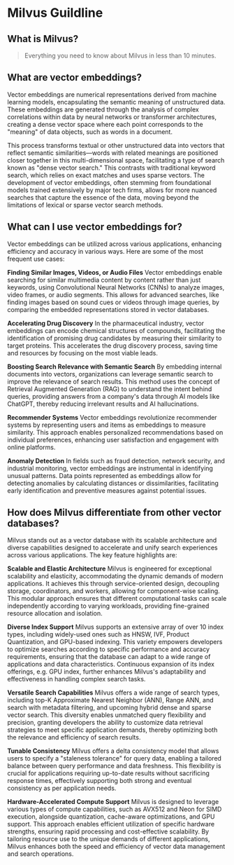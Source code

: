# Milvus Guildline

## What is Milvus?

> Everything you need to know about Milvus in less than 10 minutes.

## What are vector embeddings?

Vector embeddings are numerical representations derived from machine learning models, encapsulating the semantic meaning of unstructured data. These embeddings are generated through the analysis of complex correlations within data by neural networks or transformer architectures, creating a dense vector space where each point corresponds to the "meaning" of data objects, such as words in a document.

This process transforms textual or other unstructured data into vectors that reflect semantic similarities—words with related meanings are positioned closer together in this multi-dimensional space, facilitating a type of search known as "dense vector search." This contrasts with traditional keyword search, which relies on exact matches and uses sparse vectors. The development of vector embeddings, often stemming from foundational models trained extensively by major tech firms, allows for more nuanced searches that capture the essence of the data, moving beyond the limitations of lexical or sparse vector search methods.

## What can I use vector embeddings for?

Vector embeddings can be utilized across various applications, enhancing efficiency and accuracy in various ways. Here are some of the most frequent use cases:

**Finding Similar Images, Videos, or Audio Files**
Vector embeddings enable searching for similar multimedia content by content rather than just keywords, using Convolutional Neural Networks (CNNs) to analyze images, video frames, or audio segments. This allows for advanced searches, like finding images based on sound cues or videos through image queries, by comparing the embedded representations stored in vector databases.

**Accelerating Drug Discovery**
In the pharmaceutical industry, vector embeddings can encode chemical structures of compounds, facilitating the identification of promising drug candidates by measuring their similarity to target proteins. This accelerates the drug discovery process, saving time and resources by focusing on the most viable leads.

**Boosting Search Relevance with Semantic Search**
By embedding internal documents into vectors, organizations can leverage semantic search to improve the relevance of search results. This method uses the concept of Retrieval Augmented Generation (RAG) to understand the intent behind queries, providing answers from a company's data through AI models like ChatGPT, thereby reducing irrelevant results and AI hallucinations.

**Recommender Systems**
Vector embeddings revolutionize recommender systems by representing users and items as embeddings to measure similarity. This approach enables personalized recommendations based on individual preferences, enhancing user satisfaction and engagement with online platforms.

**Anomaly Detection**
In fields such as fraud detection, network security, and industrial monitoring, vector embeddings are instrumental in identifying unusual patterns. Data points represented as embeddings allow for detecting anomalies by calculating distances or dissimilarities, facilitating early identification and preventive measures against potential issues.

## How does Milvus differentiate from other vector databases?

Milvus stands out as a vector database with its scalable architecture and diverse capabilities designed to accelerate and unify search experiences across various applications. The key feature highlights are:

**Scalable and Elastic Architecture**
Milvus is engineered for exceptional scalability and elasticity, accommodating the dynamic demands of modern applications. It achieves this through service-oriented design, decoupling storage, coordinators, and workers, allowing for component-wise scaling. This modular approach ensures that different computational tasks can scale independently according to varying workloads, providing fine-grained resource allocation and isolation.

**Diverse Index Support**
Milvus supports an extensive array of over 10 index types, including widely-used ones such as HNSW, IVF, Product Quantization, and GPU-based indexing. This variety empowers developers to optimize searches according to specific performance and accuracy requirements, ensuring that the database can adapt to a wide range of applications and data characteristics. Continuous expansion of its index offerings, e.g. GPU index, further enhances Milvus's adaptability and effectiveness in handling complex search tasks.

**Versatile Search Capabilities**
Milvus offers a wide range of search types, including top-K Approximate Nearest Neighbor (ANN), Range ANN, and search with metadata filtering, and upcoming hybrid dense and sparse vector search. This diversity enables unmatched query flexibility and precision, granting developers the ability to customize data retrieval strategies to meet specific application demands, thereby optimizing both the relevance and efficiency of search results.

**Tunable Consistency**
Milvus offers a delta consistency model that allows users to specify a "staleness tolerance" for query data, enabling a tailored balance between query performance and data freshness. This flexibility is crucial for applications requiring up-to-date results without sacrificing response times, effectively supporting both strong and eventual consistency as per application needs.

**Hardware-Accelerated Compute Support**
Milvus is designed to leverage various types of compute capabilities, such as AVX512 and Neon for SIMD execution, alongside quantization, cache-aware optimizations, and GPU support. This approach enables efficient utilization of specific hardware strengths, ensuring rapid processing and cost-effective scalability. By tailoring resource use to the unique demands of different applications, Milvus enhances both the speed and efficiency of vector data management and search operations.

